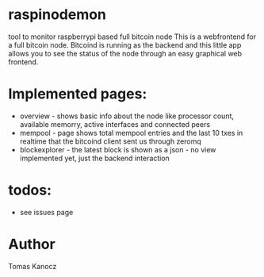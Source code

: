# raspinodemon
tool to monitor raspberrypi based full bitcoin node
This is a webfrontend for a full bitcoin node. Bitcoind is running as the backend and this little app allows you to see the status of the node through an easy graphical web frontend. 

# Implemented pages:
- overview - shows basic info about the node like processor count, available memorry, active interfaces and connected peers
- mempool - page shows total mempool entries and the last 10 txes in realtime that the bitcoind client sent us through zeromq 
- blockexplorer - the latest block is shown as a json - no view implemented yet, just the backend interaction 

# todos:
- see issues page

# Author
Tomas Kanocz
